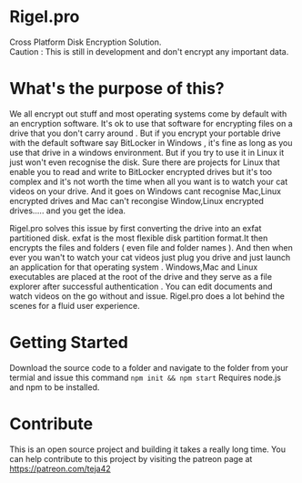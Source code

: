 # Rigel.pro
Cross Platform Disk Encryption Solution. <br/>
Caution : This is still in development and don't encrypt any important data.

# What's the purpose of this?

We all encrypt out stuff and most operating systems come by default with an encryption software. It's ok to use that software
for encrypting files on a drive that you don't carry around . But if you encrypt your portable drive with the default software
say BitLocker in Windows , it's fine as long as you use that drive in a windows environment. But if you try to use it in Linux
it just won't even recognise the disk. Sure there are projects for Linux that enable you to read and write to BitLocker 
encrypted drives but it's too complex and it's not worth the time when all you want is to watch your cat videos on your drive.
And it goes on Windows cant recognise Mac,Linux encrypted drives and Mac can't recongise Window,Linux encrypted drives.....
and you get the idea.

  Rigel.pro solves this issue by first converting the drive into an exfat partitioned disk. exfat is the most flexible disk
partition format.It then encrypts the files and folders ( even file and folder names ). And then when ever you wan't to watch 
your cat videos just plug you drive and just launch an application for that operating system . Windows,Mac and Linux executables
are placed at the root of the drive and they serve as a file explorer after successful authentication . You can edit documents
and watch videos on the go without and issue. Rigel.pro does a lot behind the scenes for a fluid user experience.

# Getting Started
Download the source code to a folder and navigate to the folder from your termial and issue this command 
`npm init && npm start`
 Requires node.js and npm to be installed.

# Contribute

This is an open source project and building it takes a really long time.
You can help contribute to this project by visiting the patreon page at https://patreon.com/teja42
